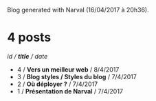 Blog generated with Narval
(16/04/2017 à 20h36).

# 4 posts
*id / **title** / date*
- 4 / **Vers un meilleur web** / 8/4/2017
- 3 / **Blog styles / Styles du blog** / 7/4/2017
- 2 / **Où déployer&nbsp;?** / 7/4/2017
- 1 / **Présentation de Narval** / 7/4/2017
